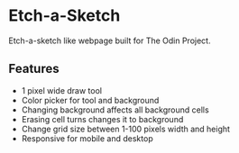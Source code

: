 # Etch-a-Sketch
Etch-a-sketch like webpage built for The Odin Project. 

## Features
- 1 pixel wide draw tool
- Color picker for tool and background
- Changing background affects all background cells
- Erasing cell turns changes it to background
- Change grid size between 1-100 pixels width and height
- Responsive for mobile and desktop

